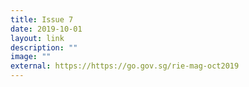 ```yaml
---
title: Issue 7
date: 2019-10-01
layout: link
description: ""
image: ""
external: https://https://go.gov.sg/rie-mag-oct2019
---
```

